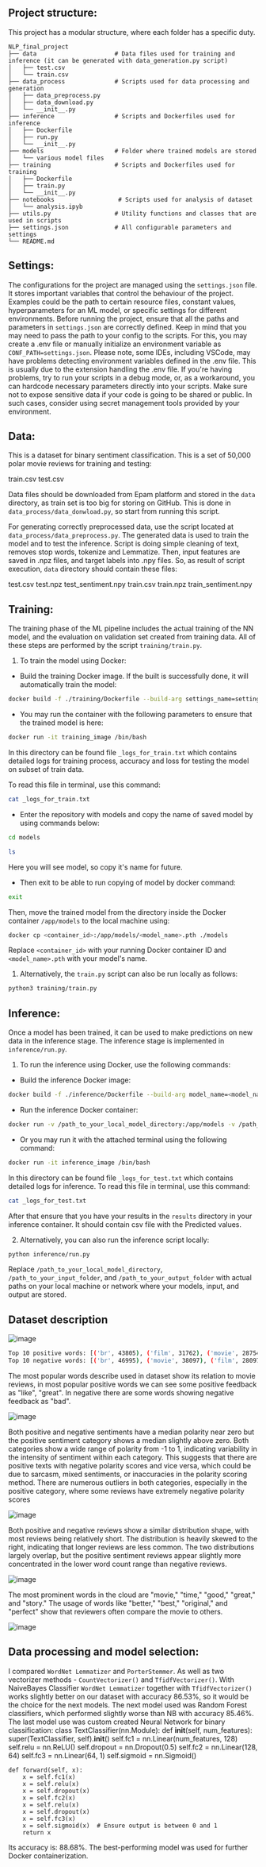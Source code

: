 
## Project structure:

This project has a modular structure, where each folder has a specific duty.

```
NLP_final_project
├── data                      # Data files used for training and inference (it can be generated with data_generation.py script)
│   ├── test.csv
│   └── train.csv
├── data_process              # Scripts used for data processing and generation
│   ├── data_preprocess.py
│   ├── data_download.py
│   └── __init__.py           
├── inference                 # Scripts and Dockerfiles used for inference
│   ├── Dockerfile
│   ├── run.py
│   └── __init__.py
├── models                    # Folder where trained models are stored
│   └── various model files
├── training                  # Scripts and Dockerfiles used for training
│   ├── Dockerfile
│   ├── train.py
│   └── __init__.py
├── notebooks                  # Scripts used for analysis of dataset
│   └── analysis.ipyb
├── utils.py                  # Utility functions and classes that are used in scripts
├── settings.json             # All configurable parameters and settings
└── README.md
```

## Settings:
The configurations for the project are managed using the `settings.json` file. It stores important variables that control the behaviour of the project. Examples could be the path to certain resource files, constant values, hyperparameters for an ML model, or specific settings for different environments. Before running the project, ensure that all the paths and parameters in `settings.json` are correctly defined.
Keep in mind that you may need to pass the path to your config to the scripts. For this, you may create a .env file or manually initialize an environment variable as `CONF_PATH=settings.json`.
Please note, some IDEs, including VSCode, may have problems detecting environment variables defined in the .env file. This is usually due to the extension handling the .env file. If you're having problems, try to run your scripts in a debug mode, or, as a workaround, you can hardcode necessary parameters directly into your scripts. Make sure not to expose sensitive data if your code is going to be shared or public. In such cases, consider using secret management tools provided by your environment.

## Data:
This is a dataset for binary sentiment classification. This is a set of 50,000 polar movie reviews for training and testing: 

train.csv 
test.csv

Data files should be downloaded from Epam platform and stored in the `data` directory, as train set is too big for storing on GitHub.
This is done in `data_process/data_donwload.py`, so start from running this script.

For generating correctly preprocessed data, use the script located at `data_process/data_preprocess.py`. The generated data is used to train the model and to test the inference. 
Script is doing simple cleaning of text, removes stop words, tokenize and Lemmatize. Then, input features are  saved in .npz files, and target labels into .npy files.
So, as result of script execution, `data` directory should contain these files:

test.csv
test.npz
test_sentiment.npy
train.csv
train.npz
train_sentiment.npy


## Training:
The training phase of the ML pipeline includes the actual training of the NN model, and the evaluation on validation set created from training data. All of these steps are performed by the script `training/train.py`.

1. To train the model using Docker: 

- Build the training Docker image. If the built is successfully done, it will automatically train the model:
```bash
docker build -f ./training/Dockerfile --build-arg settings_name=settings.json -t training_image .
```
- You may run the container with the following parameters to ensure that the trained model is here:
```bash
docker run -it training_image /bin/bash
```
In this directory can be found file `_logs_for_train.txt` which contains detailed logs for training process, accuracy and loss for testing the model on subset of train data.

To read this file in terminal, use this command:
```bash
cat _logs_for_train.txt
```

- Enter the repository with models and copy the name of saved model by using commands below:
```bash
cd models
```
```bash
ls
```
Here you will see model, so copy it's name for future.

- Then exit to be able to run copying of model by docker command:
```bash
exit
```
Then, move the trained model from the directory inside the Docker container `/app/models` to the local machine using:

```bash
docker cp <container_id>:/app/models/<model_name>.pth ./models
```
Replace `<container_id>` with your running Docker container ID and `<model_name>.pth` with your model's name.

1. Alternatively, the `train.py` script can also be run locally as follows:

```bash
python3 training/train.py
```

## Inference:
Once a model has been trained, it can be used to make predictions on new data in the inference stage. The inference stage is implemented in `inference/run.py`.

1. To run the inference using Docker, use the following commands:

- Build the inference Docker image:
```bash
docker build -f ./inference/Dockerfile --build-arg model_name=<model_name>.pth --build-arg settings_name=settings.json -t inference_image .
```
- Run the inference Docker container:
```bash
docker run -v /path_to_your_local_model_directory:/app/models -v /path_to_your_input_folder:/app/input -v /path_to_your_output_folder:/app/output inference_image
```
- Or you may run it with the attached terminal using the following command:
```bash
docker run -it inference_image /bin/bash  
```
In this directory can be found file `_logs_for_test.txt` which contains detailed logs for inference.
To read this file in terminal, use this command:
```bash
cat _logs_for_test.txt
```

After that ensure that you have your results in the `results` directory in your inference container. It should contain csv file with the Predicted values.


2. Alternatively, you can also run the inference script locally:

```bash
python inference/run.py
```

Replace `/path_to_your_local_model_directory`, `/path_to_your_input_folder`, and `/path_to_your_output_folder` with actual paths on your local machine or network where your models, input, and output are stored.



## Dataset description

![image](https://github.com/user-attachments/assets/7a82cd69-c3a6-418a-b75b-1d31a8664aee)

```bash
Top 10 positive words: [('br', 43805), ('film', 31762), ('movie', 28754), ('one', 20914), ('like', 13538), ('good', 11520), ('great', 10118), ('story', 9863), ('see', 9523), ('time', 9409)]
Top 10 negative words: [('br', 46995), ('movie', 38097), ('film', 28097), ('one', 19987), ('like', 17494), ('even', 12062), ('bad', 11389), ('good', 11370), ('would', 10988), ('really', 9857)]
```
The most popular words describe used in dataset show its relation to movie reviews, in most popular positive words we can see some positive feedback as "like", "great". In negative there are some words showing negative feedback as "bad".

![image](https://github.com/user-attachments/assets/48a6bd13-841c-426c-bffe-39ea58f08ba6)

Both positive and negative sentiments have a median polarity near zero but the positive sentiment category shows a median slightly above zero.
Both categories show a wide range of polarity from -1 to 1, indicating variability in the intensity of sentiment within each category. This suggests that there are positive texts with negative polarity scores and vice versa, which could be due to sarcasm, mixed sentiments, or inaccuracies in the polarity scoring method.
There are numerous outliers in both categories, especially in the positive category, where some reviews have extremely negative polarity scores

![image](https://github.com/user-attachments/assets/9f8e99a2-bc2c-4990-8045-677d2abdc47c)

Both positive and negative reviews show a similar distribution shape, with most reviews being relatively short. The distribution is heavily skewed to the right, indicating that longer reviews are less common.
The two distributions largely overlap, but the positive sentiment reviews appear slightly more concentrated in the lower word count range than negative reviews.

![image](https://github.com/user-attachments/assets/b485ebca-f8c1-4d48-9147-1db7f1ec1c13)

The most prominent words in the cloud are "movie," "time," "good," "great," and "story."
The usage of words like "better," "best," "original," and "perfect" show that reviewers often compare the movie to others.

![image](https://github.com/user-attachments/assets/72c1f523-2fec-406b-8124-fb9da4e46bd2)


## Data processing and model selection:

I compared `WordNet Lemmatizer` and `PorterStemmer`. As well as two vectorizer methods - `CountVectorizer()` and `TfidfVectorizer()`.
With NaiveBayes Classifier  `WordNet Lemmatizer` together with `TfidfVectorizer()` works slightly better on our dataset with accuracy 86.53%, so it would be the choice for the next models. 
The next model used was Random Forest classifiers, which performed slightly worse than NB with accuracy 85.46%.
The last model use was custom created Neural Network for binary classification:
class TextClassifier(nn.Module):
    def __init__(self, num_features):
        super(TextClassifier, self).__init__()
        self.fc1 = nn.Linear(num_features, 128)
        self.relu = nn.ReLU()
        self.dropout = nn.Dropout(0.5)
        self.fc2 = nn.Linear(128, 64)
        self.fc3 = nn.Linear(64, 1)
        self.sigmoid = nn.Sigmoid()

    def forward(self, x):
        x = self.fc1(x)
        x = self.relu(x)
        x = self.dropout(x)
        x = self.fc2(x)
        x = self.relu(x)
        x = self.dropout(x)
        x = self.fc3(x)
        x = self.sigmoid(x)  # Ensure output is between 0 and 1
        return x
Its accuracy is: 88.68%.
The best-performing model was used for further Docker containerization.


